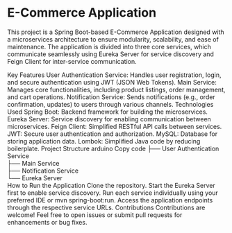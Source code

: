 # E-Commerce Application
This project is a Spring Boot-based E-Commerce Application designed with a microservices architecture to ensure modularity, scalability, and ease of maintenance. The application is divided into three core services, which communicate seamlessly using Eureka Server for service discovery and Feign Client for inter-service communication.

Key Features
User Authentication Service:
Handles user registration, login, and secure authentication using JWT (JSON Web Tokens).
Main Service:
Manages core functionalities, including product listings, order management, and cart operations.
Notification Service:
Sends notifications (e.g., order confirmation, updates) to users through various channels.
Technologies Used
Spring Boot: Backend framework for building the microservices.
Eureka Server: Service discovery for enabling communication between microservices.
Feign Client: Simplified RESTful API calls between services.
JWT: Secure user authentication and authorization.
MySQL: Database for storing application data.
Lombok: Simplified Java code by reducing boilerplate.
Project Structure
arduino
Copy code
├── User Authentication Service  
├── Main Service  
├── Notification Service  
└── Eureka Server  
How to Run the Application
Clone the repository.
Start the Eureka Server first to enable service discovery.
Run each service individually using your preferred IDE or mvn spring-boot:run.
Access the application endpoints through the respective service URLs.
Contributions
Contributions are welcome! Feel free to open issues or submit pull requests for enhancements or bug fixes.
